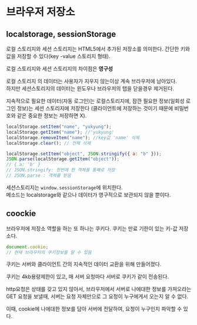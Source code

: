 # 브라우저 저장소

## localstorage, sessionStorage

로컬 스토리지와 세션 스토리지는 HTML5에서 추가된 저장소를 의미한다.
간단한 키와 값을 저장할 수 있다(key -value 스토리지 형태).

로컬 스토리지와 세션 스토리지의 차이점은 <b>영구성</b>

로컬 스토리지 의 데이터는 사용자가 지우지 않는이상 계속 브라우저에 남아있다.  
하지만 세션스토리지의 데이터는 윈도우나 브라우저의 탭을 닫을경우 제거된다.

지속적으로 필요한 데이터(자동 로그인)는 로컬스토리지에, 잠깐 필요한 정보(일회성 로그인 정보)는 세션 스토리지에 저장한다
(클라이언트에 저장하는 것이기 때문에 비밀번호와 같은 중요한 정보는 저장하면 X).

```js
localStorage.setItem("name", "yukyung");
localStorage.getItem("name"); //'yukyung'
localStorage.removeItem("name"); //key값 'name' 삭제
localStorage.clear(); // 전체 삭제

localStorage.setItem("object", JSON.stringify({ a: "b" }));
JSON.parse(localStorage.getItem("object"));
// { a: 'b' }
// JSON.stringify: 한번에 한 객체를 통째로 저장
// JSON.parse : 객체를 받음
```

세션스토리지는 `window.sessionStorage`에 위치한다.  
메소드는 localstorage와 같으나 데이터가 영구적으로 보관되지 않을 뿐이다.

## coockie

브라우저에 저장소 역할을 하는 또 하나는 쿠키다.
쿠키는 만료 기한이 있는 키-값 저장소다.

```js
document.cookie;
// 현재 브라우저의 쿠키정보를 알 수 있음
```

쿠키는 서버와 클라이언트 간의 지속적인 데이터 교환을 위해 만들어졌다.

쿠키는 4kb용량제한이 있고, 매 서버 요청마다 서버로 쿠키가 같이 전송된다.

http요청은 상태를 갖고 있지 않아서,
브라우저에서 서버로 나에대한 정보를 가져오라는 GET 요청을 보낼때, 서버는 요청 자체만으로 그 요청이 누구에게서 오는지 알 수 없다.

이때, cookie에 나에대한 정보를 담아 서버에 전달하여, 요청이 누구인지 파악할 수 있다.
